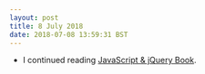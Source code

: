 ```yaml
---
layout: post
title: 8 July 2018 
date: 2018-07-08 13:59:31 BST
---
```

+ I continued reading [JavaScript & jQuery Book](http://javascriptbook.com). 
